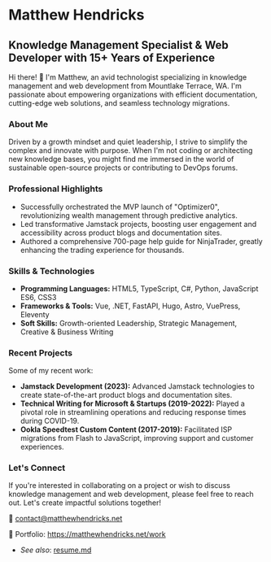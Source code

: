 
# Matthew Hendricks

## Knowledge Management Specialist & Web Developer with 15+ Years of Experience

Hi there! 👋 I'm Matthew, an avid technologist specializing in knowledge management and web development from Mountlake Terrace, WA. I'm passionate about empowering organizations with efficient documentation, cutting-edge web solutions, and seamless technology migrations.

### About Me

Driven by a growth mindset and quiet leadership, I strive to simplify the complex and innovate with purpose. When I'm not coding or architecting new knowledge bases, you might find me immersed in the world of sustainable open-source projects or contributing to DevOps forums.

### Professional Highlights

- Successfully orchestrated the MVP launch of "Optimizer0", revolutionizing wealth management through predictive analytics.
- Led transformative Jamstack projects, boosting user engagement and accessibility across product blogs and documentation sites.
- Authored a comprehensive 700-page help guide for NinjaTrader, greatly enhancing the trading experience for thousands.

### Skills & Technologies

- **Programming Languages:** HTML5, TypeScript, C#, Python, JavaScript ES6, CSS3
- **Frameworks & Tools:** Vue, .NET, FastAPI, Hugo, Astro, VuePress, Eleventy
- **Soft Skills:** Growth-oriented Leadership, Strategic Management, Creative & Business Writing

### Recent Projects

Some of my recent work:

- **Jamstack Development (2023):** Advanced Jamstack technologies to create state-of-the-art product blogs and documentation sites.
- **Technical Writing for Microsoft & Startups (2019-2022):** Played a pivotal role in streamlining operations and reducing response times during COVID-19.
- **Ookla Speedtest Custom Content (2017-2019):** Facilitated ISP migrations from Flash to JavaScript, improving support and customer experiences.

### Let's Connect

If you're interested in collaborating on a project or wish to discuss knowledge management and web development, please feel free to reach out. Let's create impactful solutions together!

📧 [contact@matthewhendricks.net](mailto:contact@matthewhendricks.net)

💼 Portfolio: <https://matthewhendricks.net/work>

- _See also_: [resume.md](https://github.com/watthem/watthem/blob/master/resume.md)
